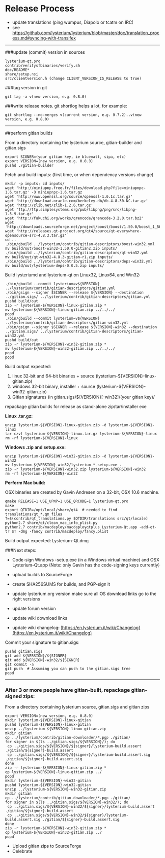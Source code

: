 Release Process
====================

* update translations (ping wumpus, Diapolo or tcatm on IRC)
* see https://github.com/lysterium/lysterium/blob/master/doc/translation_process.md#syncing-with-transifex

* * *

###update (commit) version in sources


	lysterium-qt.pro
	contrib/verifysfbinaries/verify.sh
	doc/README*
	share/setup.nsi
	src/clientversion.h (change CLIENT_VERSION_IS_RELEASE to true)

###tag version in git

	git tag -a v(new version, e.g. 0.8.0)

###write release notes. git shortlog helps a lot, for example:

	git shortlog --no-merges v(current version, e.g. 0.7.2)..v(new version, e.g. 0.8.0)

* * *

##perform gitian builds

 From a directory containing the lysterium source, gitian-builder and gitian.sigs
  
	export SIGNER=(your gitian key, ie bluematt, sipa, etc)
	export VERSION=(new version, e.g. 0.8.0)
	pushd ./gitian-builder

 Fetch and build inputs: (first time, or when dependency versions change)

	mkdir -p inputs; cd inputs/
	wget 'http://miniupnp.free.fr/files/download.php?file=miniupnpc-1.6.tar.gz' -O miniupnpc-1.6.tar.gz
	wget 'http://www.openssl.org/source/openssl-1.0.1c.tar.gz'
	wget 'http://download.oracle.com/berkeley-db/db-4.8.30.NC.tar.gz'
	wget 'http://zlib.net/zlib-1.2.6.tar.gz'
	wget 'ftp://ftp.simplesystems.org/pub/libpng/png/src/libpng-1.5.9.tar.gz'
	wget 'http://fukuchi.org/works/qrencode/qrencode-3.2.0.tar.bz2'
	wget 'http://downloads.sourceforge.net/project/boost/boost/1.50.0/boost_1_50_0.tar.bz2'
	wget 'http://releases.qt-project.org/qt4/source/qt-everywhere-opensource-src-4.8.3.tar.gz'
	cd ..
	./bin/gbuild ../lysterium/contrib/gitian-descriptors/boost-win32.yml
	mv build/out/boost-win32-1.50.0-gitian2.zip inputs/
	./bin/gbuild ../lysterium/contrib/gitian-descriptors/qt-win32.yml
	mv build/out/qt-win32-4.8.3-gitian-r1.zip inputs/
	./bin/gbuild ../lysterium/contrib/gitian-descriptors/deps-win32.yml
	mv build/out/lysterium-deps-0.0.5.zip inputs/

 Build lysteriumd and lysterium-qt on Linux32, Linux64, and Win32:
  
	./bin/gbuild --commit lysterium=v${VERSION} ../lysterium/contrib/gitian-descriptors/gitian.yml
	./bin/gsign --signer $SIGNER --release ${VERSION} --destination ../gitian.sigs/ ../lysterium/contrib/gitian-descriptors/gitian.yml
	pushd build/out
	zip -r lysterium-${VERSION}-linux-gitian.zip *
	mv lysterium-${VERSION}-linux-gitian.zip ../../../
	popd
	./bin/gbuild --commit lysterium=v${VERSION} ../lysterium/contrib/gitian-descriptors/gitian-win32.yml
	./bin/gsign --signer $SIGNER --release ${VERSION}-win32 --destination ../gitian.sigs/ ../lysterium/contrib/gitian-descriptors/gitian-win32.yml
	pushd build/out
	zip -r lysterium-${VERSION}-win32-gitian.zip *
	mv lysterium-${VERSION}-win32-gitian.zip ../../../
	popd
	popd

  Build output expected:

  1. linux 32-bit and 64-bit binaries + source (lysterium-${VERSION}-linux-gitian.zip)
  2. windows 32-bit binary, installer + source (lysterium-${VERSION}-win32-gitian.zip)
  3. Gitian signatures (in gitian.sigs/${VERSION}[-win32]/(your gitian key)/

repackage gitian builds for release as stand-alone zip/tar/installer exe

**Linux .tar.gz:**

	unzip lysterium-${VERSION}-linux-gitian.zip -d lysterium-${VERSION}-linux
	tar czvf lysterium-${VERSION}-linux.tar.gz lysterium-${VERSION}-linux
	rm -rf lysterium-${VERSION}-linux

**Windows .zip and setup.exe:**

	unzip lysterium-${VERSION}-win32-gitian.zip -d lysterium-${VERSION}-win32
	mv lysterium-${VERSION}-win32/lysterium-*-setup.exe .
	zip -r lysterium-${VERSION}-win32.zip lysterium-${VERSION}-win32
	rm -rf lysterium-${VERSION}-win32

**Perform Mac build:**

  OSX binaries are created by Gavin Andresen on a 32-bit, OSX 10.6 machine.

	qmake RELEASE=1 USE_UPNP=1 USE_QRCODE=1 lysterium-qt.pro
	make
	export QTDIR=/opt/local/share/qt4  # needed to find translations/qt_*.qm files
	T=$(contrib/qt_translations.py $QTDIR/translations src/qt/locale)
	python2.7 share/qt/clean_mac_info_plist.py
	python2.7 contrib/macdeploy/macdeployqtplus Lysterium-Qt.app -add-qt-tr $T -dmg -fancy contrib/macdeploy/fancy.plist

 Build output expected: Lysterium-Qt.dmg

###Next steps:

* Code-sign Windows -setup.exe (in a Windows virtual machine) and
  OSX Lysterium-Qt.app (Note: only Gavin has the code-signing keys currently)

* upload builds to SourceForge

* create SHA256SUMS for builds, and PGP-sign it

* update lysterium.org version
  make sure all OS download links go to the right versions

* update forum version

* update wiki download links

* update wiki changelog: [https://en.lysterium.it/wiki/Changelog](https://en.lysterium.it/wiki/Changelog)

Commit your signature to gitian.sigs:

	pushd gitian.sigs
	git add ${VERSION}/${SIGNER}
	git add ${VERSION}-win32/${SIGNER}
	git commit -a
	git push  # Assuming you can push to the gitian.sigs tree
	popd

-------------------------------------------------------------------------

### After 3 or more people have gitian-built, repackage gitian-signed zips:

From a directory containing lysterium source, gitian.sigs and gitian zips

	export VERSION=(new version, e.g. 0.8.0)
	mkdir lysterium-${VERSION}-linux-gitian
	pushd lysterium-${VERSION}-linux-gitian
	unzip ../lysterium-${VERSION}-linux-gitian.zip
	mkdir gitian
	cp ../lysterium/contrib/gitian-downloader/*.pgp ./gitian/
	for signer in $(ls ../gitian.sigs/${VERSION}/); do
	 cp ../gitian.sigs/${VERSION}/${signer}/lysterium-build.assert ./gitian/${signer}-build.assert
	 cp ../gitian.sigs/${VERSION}/${signer}/lysterium-build.assert.sig ./gitian/${signer}-build.assert.sig
	done
	zip -r lysterium-${VERSION}-linux-gitian.zip *
	cp lysterium-${VERSION}-linux-gitian.zip ../
	popd
	mkdir lysterium-${VERSION}-win32-gitian
	pushd lysterium-${VERSION}-win32-gitian
	unzip ../lysterium-${VERSION}-win32-gitian.zip
	mkdir gitian
	cp ../lysterium/contrib/gitian-downloader/*.pgp ./gitian/
	for signer in $(ls ../gitian.sigs/${VERSION}-win32/); do
	 cp ../gitian.sigs/${VERSION}-win32/${signer}/lysterium-build.assert ./gitian/${signer}-build.assert
	 cp ../gitian.sigs/${VERSION}-win32/${signer}/lysterium-build.assert.sig ./gitian/${signer}-build.assert.sig
	done
	zip -r lysterium-${VERSION}-win32-gitian.zip *
	cp lysterium-${VERSION}-win32-gitian.zip ../
	popd

- Upload gitian zips to SourceForge
- Celebrate 
